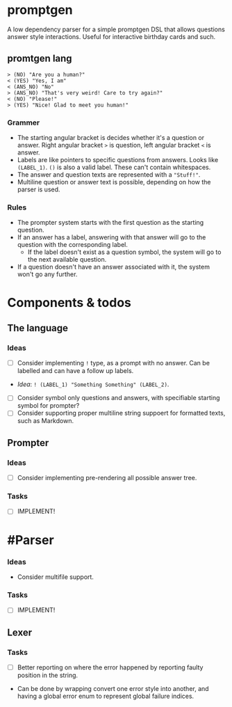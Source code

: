 # promptgen

A low dependency parser for a simple promptgen DSL that allows questions answer style interactions. Useful for interactive birthday cards and such.

## promtgen lang
```
> (NO) "Are you a human?"
< (YES) "Yes, I am"
< (ANS_NO) "No"
> (ANS_NO) "That's very weird! Care to try again?"
< (NO) "Please!"
> (YES) "Nice! Glad to meet you human!"
```

### Grammer
 - The starting angular bracket is decides whether it's a question or answer. Right angular bracket `>` is question, left angular bracket `<` is answer.
 - Labels are like pointers to specific questions from answers. Looks like `(LABEL_1)`. `()` is also a valid label. These can't contain whitespaces.
 - The answer and question texts are represented with a `"Stuff!"`. 
 - Multiline question or answer text is possible, depending on how the parser is used.

### Rules
 - The prompter system starts with the first question as the starting question.
 - If an answer has a label, answering with that answer will go to the question with the corresponding label.
    - If the label doesn't exist as a question symbol, the system will go to the next available question.
 - If a question doesn't have an answer associated with it, the system won't go any further.

# Components & todos
## The language
### Ideas
 - [ ] Consider implementing `!` type, as a prompt with no answer. Can be labelled and can have a follow up labels.
  - _Idea_: `! (LABEL_1) "Something Something" (LABEL_2)`.
 - [ ] Consider symbol only questions and answers, with specifiable starting symbol for prompter?
 - [ ] Consider supporting proper multiline string suppoert for formatted texts, such as Markdown.
## Prompter
### Ideas
 - [ ] Consider implementing pre-rendering all possible answer tree.
### Tasks
 - [ ] IMPLEMENT!
# #Parser
### Ideas
 - Consider multifile support.
### Tasks
 - [ ] IMPLEMENT!
## Lexer
### Tasks
 - [ ] Better reporting on where the error happened by reporting faulty position in the string.
  - Can be done by wrapping convert one error style into another, and having a global error enum to represent global failure indices.